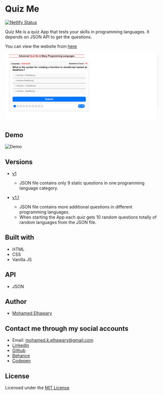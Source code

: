 # Quiz Me

[![Netlify Status](https://api.netlify.com/api/v1/badges/8d827263-69f3-4fa6-a109-d889a72d1f3e/deploy-status)](https://app.netlify.com/sites/quizme14/deploys) 

Quiz Me is a quiz App that tests your skills in programming languages. It depends on JSON API to get the questions.
  
You can view the website from [here](https://quizme14.netlify.app/)

![Screenshot](preview.png)

## Demo

![Demo](https://user-images.githubusercontent.com/69651552/93914205-7d2db500-fd06-11ea-8c61-b64d6fed65e1.gif)

## Versions 
 
* [v1](https://github.com/Mohamed-Elhawary/quiz-me/tree/v1)  

    - JSON file contains only 9 static questions in one programming language category.  

* [v1.1](https://github.com/Mohamed-Elhawary/quiz-me/tree/v1.1)   

    - JSON file contains more additional questions in different programming languages.
	- When starting the App each quiz gets 10 random questions totally of random languages from the JSON file.

## Built with

* HTML
* CSS
* Vanilla JS  

## API  

* JSON 

## Author

* [Mohamed Elhawary](https://www.linkedin.com/in/mohamed-elhawary14/)

## Contact me through my social accounts

* Email: mohamed.k.elhawary@gmail.com
* [Linkedin](https://www.linkedin.com/in/mohamed-elhawary14/)
* [Github](https://github.com/Mohamed-Elhawary)  
* [Behance](https://www.behance.net/mohamed-elhawary14)
* [Codepen](https://codepen.io/Mohamed-ElHawary) 

## License

Licensed under the [MIT License](LICENSE)


